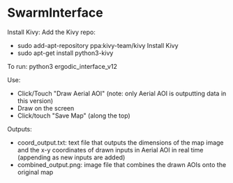 # SwarmInterface

Install Kivy:
Add the Kivy repo:
- sudo add-apt-repository ppa:kivy-team/kivy
Install Kivy
- sudo apt-get install python3-kivy

To run:
python3 ergodic_interface_v12

Use:
- Click/Touch "Draw Aerial AOI" 
  (note: only Aerial AOI is outputting data in this version)
- Draw on the screen
- Click/touch "Save Map" (along the top)

Outputs:
- coord_output.txt: text file that outputs the dimensions of the map image 
  and the x-y coordinates of drawn inputs in Aerial AOI in real time 
  (appending as new inputs are added)
- combined_output.png: image file that combines the drawn AOIs onto the original map

